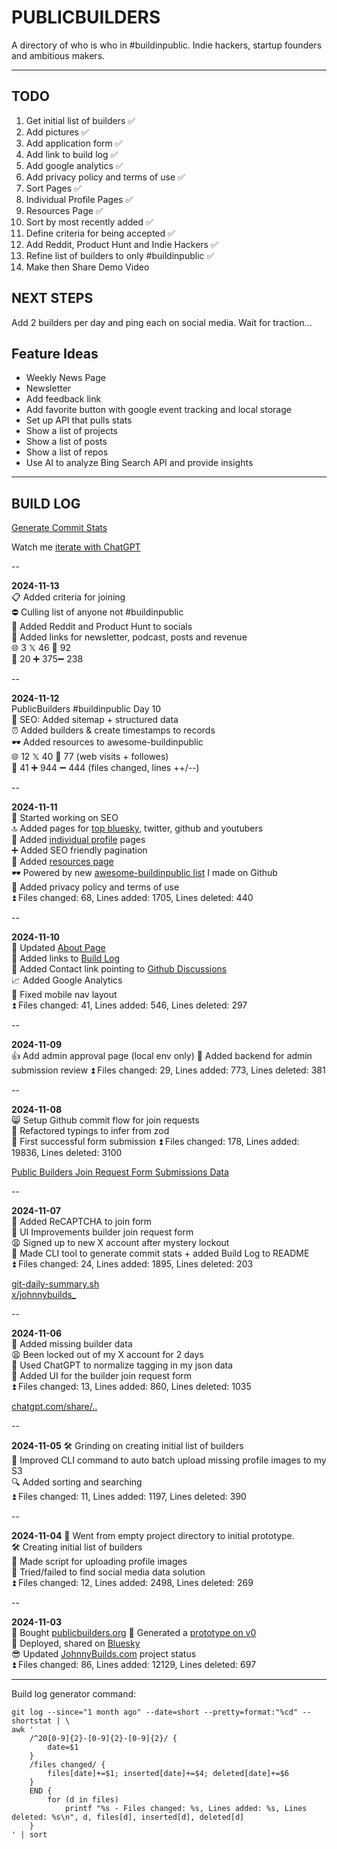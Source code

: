 # PUBLICBUILDERS

A directory of who is who in #buildinpublic. Indie hackers, startup founders and ambitious makers.

----

## TODO

1. Get initial list of builders ✅
2. Add pictures ✅
3. Add application form ✅
4. Add link to build log ✅
5. Add google analytics ✅
6. Add privacy policy and terms of use ✅
7. Sort Pages ✅
7. Individual Profile Pages ✅
8. Resources Page ✅
9. Sort by most recently added ✅
10. Define criteria for being accepted ✅
12. Add Reddit, Product Hunt and Indie Hackers ✅
13. Refine list of builders to only #buildinpublic ✅
14. Make then Share Demo Video

## NEXT STEPS

Add 2 builders per day and ping each on social media. Wait for traction...

## Feature Ideas

- Weekly News Page
- Newsletter
- Add feedback link
- Add favorite button with google event tracking and local storage
- Set up API that pulls stats
- Show a list of projects
- Show a list of posts
- Show a list of repos
- Use AI to analyze Bing Search API and provide insights


----

## BUILD LOG
[Generate Commit Stats](https://gist.github.com/johnnybuildsyo/16a77a2f20970cc054a07b53b7f900f1)

Watch me [iterate with ChatGPT](https://chatgpt.com/share/672e9d92-5d28-8009-a2b2-d218036d322a)

--

**2024-11-13**  
📋 Added criteria for joining  
⛔ Culling list of anyone not #buildinpublic  
📣 Added Reddit and Product Hunt to socials  
🔗 Added links for newsletter, podcast, posts and revenue  
🌐 3  𝕏 46  🦋 92  
📄 20 ➕ 375➖  238  

--

**2024-11-12**  
PublicBuilders #buildinpublic Day 10  
🔎 SEO: Added sitemap + structured data  
⏰ Added builders &  create timestamps to records  
🕶️ Added resources to awesome-buildinpublic  
🌐 12  𝕏 40  🦋 77 (web visits + followes)  
📄 41  ➕ 944 ➖ 444 (files changed, lines ++/--)   

--

**2024-11-11**  
🔎 Started working on SEO  
🔝 Added pages for [top bluesky](https://publicbuilders.org/bluesky), twitter, github and youtubers  
👤 Added [individual profile](https://publicbuilders.org/profile/Arvid-Kahl) pages  
➕ Added SEO friendly pagination  
🙏 Added [resources page](https://publicbuilders.org/resources)  
🕶️ Powered by new [awesome-buildinpublic list](https://github.com/johnnybuildsyo/awesome-buildinpublic) I made on Github  
📑 Added privacy policy and terms of use  
⏫ Files changed: 68, Lines added: 1705, Lines deleted: 440  

--

**2024-11-10**  
📄 Updated [About Page](https://publicbuilders.org/about)  
🔗 Added links to [Build Log](https://github.com/johnnybuildsyo/publicbuilders/blob/main/README.md)  
💬 Added Contact link pointing to [Github Discussions](https://github.com/johnnybuildsyo/publicbuilders/discussions)  
📈 Added Google Analytics  
📱 Fixed mobile nav layout  
⏫ Files changed: 41, Lines added: 546, Lines deleted: 297  

--

**2024-11-09**  
👍 Add admin approval page (local env only)
👮 Added backend for admin submission review
⏫ Files changed: 29, Lines added: 773, Lines deleted: 381

--

**2024-11-08**  
😸 Setup Github commit flow for join requests  
👮 Refactored typings to infer from zod  
🎉 First successful form submission
⏫ Files changed: 178, Lines added: 19836, Lines deleted: 3100

[Public Builders Join Request Form Submissions Data](https://github.com/johnnybuildsyo/publicbuilders/tree/main/data/submissions)

--

**2024-11-07**  
🪪 Added ReCAPTCHA to join form  
🤚 UI Improvements builder join request form  
😩 Signed up to new X account after mystery lockout  
🔁 Made CLI tool to generate commit stats + added Build Log to README   
⏫ Files changed: 24, Lines added: 1895, Lines deleted: 203

[git-daily-summary.sh](https://gist.github.com/johnnybuildsyo/16a77a2f20970cc054a07b53b7f900f1)  
[x/johnnybuilds_](https://x.com/johnnybuilds_)

--

**2024-11-06**  
🪪 Added missing builder data  
😩 Been locked out of my X account for 2 days  
🔁 Used ChatGPT to normalize tagging in my json data  
🤚 Added UI for the builder join request form  
⏫ Files changed: 13, Lines added: 860, Lines deleted: 1035  

[chatgpt.com/share/..](https://chatgpt.com/share/672c1f20-db90-8009-af3b-3d5a81d35aae)

--

**2024-11-05**
🛠️ Grinding on creating initial list of builders  
👤 Improved CLI command to auto batch upload missing profile images to my S3  
🔍 Added sorting and searching  
⏫ Files changed: 11, Lines added: 1197, Lines deleted: 390  

--

**2024-11-04**
🤘 Went from empty project directory to initial prototype.  
🛠️ Creating initial list of builders  
👤 Made script for uploading profile images  
🚫 Tried/failed to find social media data solution  
⏫ Files changed: 12, Lines added: 2498, Lines deleted: 269

--

**2024-11-03**  
🚀 Bought [publicbuilders.org](https://publicbuilders.org) 
🚀 Generated a [prototype on v0](https://v0.dev/chat/wQ2wK1qyHMB?b=b_bbroDnKtltd)  
🦋 Deployed, shared on [Bluesky](https://bsky.app/profile/johnnybuilds.bsky.social/post/3la3eqi7lun2c)  
😎 Updated [JohnnyBuilds.com](https://johnnybuilds.com) project status  
⏫ Files changed: 86, Lines added: 12129, Lines deleted: 697


----

Build log generator command:

```
git log --since="1 month ago" --date=short --pretty=format:"%cd" --shortstat | \
awk '
    /^20[0-9]{2}-[0-9]{2}-[0-9]{2}/ { 
        date=$1 
    } 
    /files changed/ { 
        files[date]+=$1; inserted[date]+=$4; deleted[date]+=$6 
    } 
    END { 
        for (d in files) 
            printf "%s - Files changed: %s, Lines added: %s, Lines deleted: %s\n", d, files[d], inserted[d], deleted[d] 
    }
' | sort
```